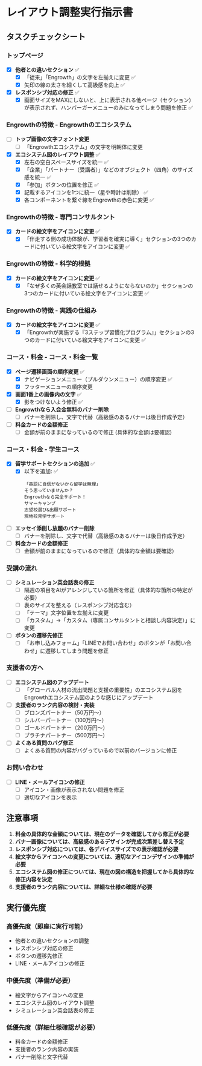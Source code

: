 # レイアウト調整実行指示書

## タスクチェックシート

### トップページ
- [x] **他者との違いセクション** ✅
  - [x] 「従来」「Engrowth」の文字を左揃えに変更 ✅
  - [x] 矢印の線の太さを細くして高級感を向上 ✅
- [x] **レスポンシブ対応の修正** ✅
  - [x] 画面サイズをMAXにしないと、上に表示される他ページ（セクション）が表示されず、ハンバーガーメニューのみになってしまう問題を修正 ✅

### Engrowthの特徴 - Engrowthのエコシステム
- [ ] **トップ画像の文字フォント変更**
  - [ ] 「Engrowthエコシステム」の文字を明朝体に変更
- [x] **エコシステム図のレイアウト調整** ✅
  - [x] 左右の空白スペースサイズを統一 ✅
  - [x] 「企業」「パートナー（受講者）」などのオブジェクト（四角）のサイズ感を統一 ✅
  - [x] 「参加」ボタンの位置を修正 ✅
  - [x] 記載するアイコンを1つに統一（星や時計は削除） ✅
  - [x] 各コンポーネントを繋ぐ線をEngrowthの赤色に変更 ✅

### Engrowthの特徴 - 専門コンサルタント
- [x] **カードの絵文字をアイコンに変更** ✅
  - [x] 「伴走する側の成功体験が、学習者を確実に導く」セクションの3つのカードに付いている絵文字をアイコンに変更 ✅

### Engrowthの特徴 - 科学的根拠
- [x] **カードの絵文字をアイコンに変更** ✅
  - [x] 「なぜ多くの英会話教室では話せるようにならないのか」セクションの3つのカードに付いている絵文字をアイコンに変更 ✅

### Engrowthの特徴 - 実践の仕組み
- [x] **カードの絵文字をアイコンに変更** ✅
  - [x] 「Engrowthが実施する『3ステップ習慣化プログラム』」セクションの3つのカードに付いている絵文字をアイコンに変更 ✅

### コース・料金 - コース・料金一覧
- [x] **ページ遷移画面の順序変更** ✅
  - [x] ナビゲーションメニュー（プルダウンメニュー）の順序変更 ✅
  - [x] フッターメニューの順序変更 
- [x] **画面1番上の画像内の文字** ✅
  - [x] 影をつけないよう修正 ✅
- [ ] **Engrowthなら入会金無料のバナー削除**
  - [ ] バナーを削除し、文字で代替（高級感のあるバナーは後日作成予定）
- [ ] **料金カードの金額修正**
  - [ ] 金額が前のままになっているので修正 (具体的な金額は要確認)

### コース・料金 - 学生コース
- [x] **留学サポートセクションの追加** ✅
  - [x] 以下を追加: ✅
    ```
    「英語に自信がないから留学は無理」
    そう思っていませんか？
    Engrowthなら完全サポート！
    サマーキャンプ
    志望校選び&出願サポート
    現地校見学サポート
    ```
- [ ] **エッセイ添削し放題のバナー削除**
  - [ ] バナーを削除し、文字で代替（高級感のあるバナーは後日作成予定）
- [ ] **料金カードの金額修正**
  - [ ] 金額が前のままになっているので修正（具体的な金額は要確認）

### 受講の流れ
- [ ] **シミュレーション英会話表の修正**
  - [ ] 隔週の項目をAIがアレンジしている箇所を修正（具体的な箇所の特定が必要）
  - [ ] 表のサイズを整える（レスポンシブ対応含む）
  - [ ] 「テーマ」文字位置を左揃えに変更
  - [ ] 「カスタム」→「カスタム（専属コンサルタントと相談し内容決定）」に変更
- [ ] **ボタンの遷移先修正**
  - [ ] 「お申し込みフォーム」「LINEでお問い合わせ」のボタンが「お問い合わせ」に遷移してしまう問題を修正

### 支援者の方へ
- [ ] **エコシステム図のアップデート**
  - [ ] 「グローバル人材の流出問題と支援の重要性」のエコシステム図をEngrowthエコシステム図のような感じにアップデート
- [ ] **支援者のランク内容の検討・実装**
  - [ ] ブロンズパートナー（50万円〜）
  - [ ] シルバーパートナー（100万円〜）
  - [ ] ゴールドパートナー（200万円〜）
  - [ ] プラチナパートナー（500万円〜）
- [ ] **よくある質問のバグ修正**
  - [ ] よくある質問の内容がバグっているので以前のバージョンに修正

### お問い合わせ
- [ ] **LINE・メールアイコンの修正**
  - [ ] アイコン・画像が表示されない問題を修正
  - [ ] 適切なアイコンを表示

## 注意事項

1. **料金の具体的な金額については、現在のデータを確認してから修正が必要**
2. **バナー画像については、高級感のあるデザインが完成次第差し替え予定**
3. **レスポンシブ対応については、各デバイスサイズでの表示確認が必要**
4. **絵文字からアイコンへの変更については、適切なアイコンデザインの準備が必要**
5. **エコシステム図の修正については、現在の図の構造を把握してから具体的な修正内容を決定**
6. **支援者のランク内容については、詳細な仕様の確認が必要**

## 実行優先度

### 高優先度（即座に実行可能）
- 他者との違いセクションの調整
- レスポンシブ対応の修正
- ボタンの遷移先修正
- LINE・メールアイコンの修正

### 中優先度（準備が必要）
- 絵文字からアイコンへの変更
- エコシステム図のレイアウト調整
- シミュレーション英会話表の修正

### 低優先度（詳細仕様確認が必要）
- 料金カードの金額修正
- 支援者のランク内容の実装
- バナー削除と文字代替
